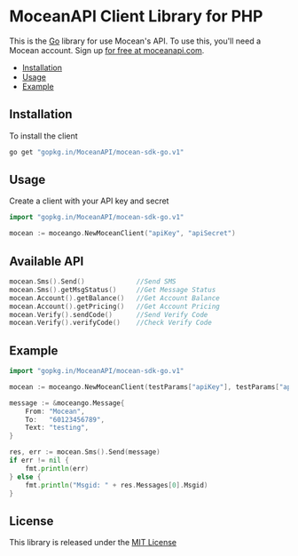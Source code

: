 MoceanAPI Client Library for PHP 
============================

This is the [Go](https://golang.org/) library for use Mocean's API. To use this, you'll need a Mocean account. Sign up [for free at 
moceanapi.com](https://dashboard.moceanapi.com/register?medium=github&campaign=sdk-go).

 * [Installation](#installation)
 * [Usage](#usage)
 * [Example](#example)

## Installation

To install the client

```bash
go get "gopkg.in/MoceanAPI/mocean-sdk-go.v1"
```

## Usage

Create a client with your API key and secret

```go
import "gopkg.in/MoceanAPI/mocean-sdk-go.v1"

mocean := moceango.NewMoceanClient("apiKey", "apiSecret")
```

## Available API
```go
mocean.Sms().Send()             //Send SMS
mocean.Sms().getMsgStatus()     //Get Message Status
mocean.Account().getBalance()   //Get Account Balance
mocean.Account().getPricing()   //Get Account Pricing
mocean.Verify().sendCode()      //Send Verify Code
mocean.Verify().verifyCode()    //Check Verify Code
```

## Example

```go
import "gopkg.in/MoceanAPI/mocean-sdk-go.v1"

mocean := moceango.NewMoceanClient(testParams["apiKey"], testParams["apiSecret"])

message := &moceango.Message{
	From: "Mocean",
	To:   "60123456789",
	Text: "testing",
}

res, err := mocean.Sms().Send(message)
if err != nil {
	fmt.println(err)
} else {
	fmt.println("Msgid: " + res.Messages[0].Msgid)
}
```

## License

This library is released under the [MIT License](LICENSE)